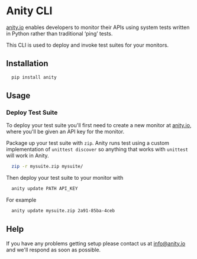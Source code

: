# Anity CLI
[anity.io](https://anity.io) enables developers to monitor their APIs using system tests written in
Python rather than traditional ‘ping’ tests.

This CLI is used to deploy and invoke test suites for your monitors.

## Installation
```bash
  pip install anity
```

## Usage

### Deploy Test Suite
To deploy your test suite you'll first need to create a new monitor at
[anity.io](https://anity.io), where you'll be given an API key for the monitor.

Package up your test suite with `zip`. Anity runs test using a
custom implementation of `unittest discover` so anything that works with
`unittest` will work in Anity.
```bash
  zip -r mysuite.zip mysuite/
```

Then deploy your test suite to your monitor with
```bash
  anity update PATH API_KEY
```

For example
```bash
  anity update mysuite.zip 2a91-85ba-4ceb
```

## Help
If you have any problems getting setup please contact us at [info@anity.io](mailto:info@anity.io)
and we'll respond as soon as possible.
